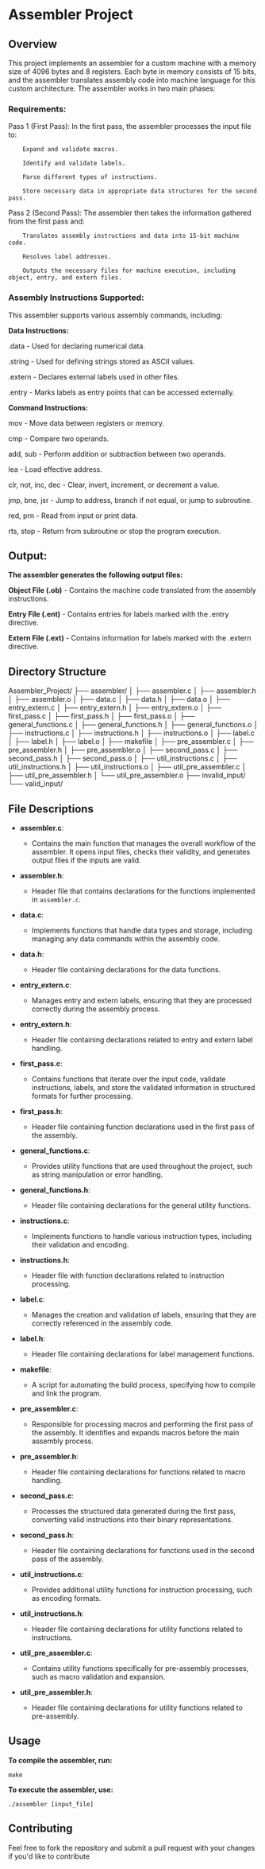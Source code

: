 # Assembler Project

## Overview

This project implements an assembler for a custom machine with a memory size of 4096 bytes and 8 registers. Each byte in memory consists of 15 bits, and the assembler translates assembly code into machine language for this custom architecture. The assembler works in two main phases:
### Requirements:
Pass 1 (First Pass): In the first pass, the assembler processes the input file to:

        Expand and validate macros.
        
        Identify and validate labels.
        
        Parse different types of instructions.
        
        Store necessary data in appropriate data structures for the second pass.
        
Pass 2 (Second Pass): The assembler then takes the information gathered from the first pass and:

        Translates assembly instructions and data into 15-bit machine code.

        Resolves label addresses.
        
        Outputs the necessary files for machine execution, including object, entry, and extern files.
        

### Assembly Instructions Supported:

This assembler supports various assembly commands, including:

**Data Instructions:**

.data - Used for declaring numerical data.

.string - Used for defining strings stored as ASCII values.

.extern - Declares external labels used in other files.

.entry - Marks labels as entry points that can be accessed externally.


**Command Instructions:**

mov - Move data between registers or memory.

cmp - Compare two operands.

add, sub - Perform addition or subtraction between two operands.

lea - Load effective address.

clr, not, inc, dec - Clear, invert, increment, or decrement a value.

jmp, bne, jsr - Jump to address, branch if not equal, or jump to subroutine.

red, prn - Read from input or print data.

rts, stop - Return from subroutine or stop the program execution.


## Output:

**The assembler generates the following output files:**

**Object File (.ob)** - Contains the machine code translated from the assembly instructions.

**Entry File (.ent)** - Contains entries for labels marked with the .entry directive.

**Extern File (.ext)** - Contains information for labels marked with the .extern directive.


## Directory Structure
Assembler_Project/ ├── assembler/ │ ├── assembler.c │ ├── assembler.h │ ├── assembler.o │ ├── data.c │ ├── data.h │ ├── data.o │ ├── entry_extern.c │ ├── entry_extern.h │ ├── entry_extern.o │ ├── first_pass.c │ ├── first_pass.h │ ├── first_pass.o │ ├── general_functions.c │ ├── general_functions.h │ ├── general_functions.o │ ├── instructions.c │ ├── instructions.h │ ├── instructions.o │ ├── label.c │ ├── label.h │ ├── label.o │ ├── makefile │ ├── pre_assembler.c │ ├── pre_assembler.h │ ├── pre_assembler.o │ ├── second_pass.c │ ├── second_pass.h │ ├── second_pass.o │ ├── util_instructions.c │ ├── util_instructions.h │ ├── util_instructions.o │ ├── util_pre_assembler.c │ ├── util_pre_assembler.h │ └── util_pre_assembler.o ├── invalid_input/ └── valid_input/

## File Descriptions

- **assembler.c**: 
  - Contains the main function that manages the overall workflow of the assembler. It opens input files, checks their validity, and generates output files if the inputs are valid.

- **assembler.h**: 
  - Header file that contains declarations for the functions implemented in `assembler.c`.

- **data.c**: 
  - Implements functions that handle data types and storage, including managing any data commands within the assembly code.

- **data.h**: 
  - Header file containing declarations for the data functions.

- **entry_extern.c**: 
  - Manages entry and extern labels, ensuring that they are processed correctly during the assembly process.

- **entry_extern.h**: 
  - Header file containing declarations related to entry and extern label handling.

- **first_pass.c**: 
  - Contains functions that iterate over the input code, validate instructions, labels, and store the validated information in structured formats for further processing.

- **first_pass.h**: 
  - Header file containing function declarations used in the first pass of the assembly.

- **general_functions.c**: 
  - Provides utility functions that are used throughout the project, such as string manipulation or error handling.

- **general_functions.h**: 
  - Header file containing declarations for the general utility functions.

- **instructions.c**: 
  - Implements functions to handle various instruction types, including their validation and encoding.

- **instructions.h**: 
  - Header file with function declarations related to instruction processing.

- **label.c**: 
  - Manages the creation and validation of labels, ensuring that they are correctly referenced in the assembly code.

- **label.h**: 
  - Header file containing declarations for label management functions.

- **makefile**: 
  - A script for automating the build process, specifying how to compile and link the program.

- **pre_assembler.c**: 
  - Responsible for processing macros and performing the first pass of the assembly. It identifies and expands macros before the main assembly process.

- **pre_assembler.h**: 
  - Header file containing declarations for functions related to macro handling.

- **second_pass.c**: 
  - Processes the structured data generated during the first pass, converting valid instructions into their binary representations.

- **second_pass.h**: 
  - Header file containing declarations for functions used in the second pass of the assembly.

- **util_instructions.c**: 
  - Provides additional utility functions for instruction processing, such as encoding formats.

- **util_instructions.h**: 
  - Header file containing declarations for utility functions related to instructions.

- **util_pre_assembler.c**: 
  - Contains utility functions specifically for pre-assembly processes, such as macro validation and expansion.

- **util_pre_assembler.h**: 
  - Header file containing declarations for utility functions related to pre-assembly.

## Usage
**To compile the assembler, run:**

    make

**To execute the assembler, use:**

    ./assembler [input_file]

## Contributing

Feel free to fork the repository and submit a pull request with your changes if you'd like to contribute



